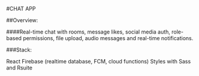 #CHAT APP

##Overview:

####Real-time chat with rooms, message likes, social media auth, role-based permissions, file upload, audio messages and real-time notifications.

###Stack:

React
Firebase (realtime database, FCM, cloud functions)
Styles with Sass and Rsuite
